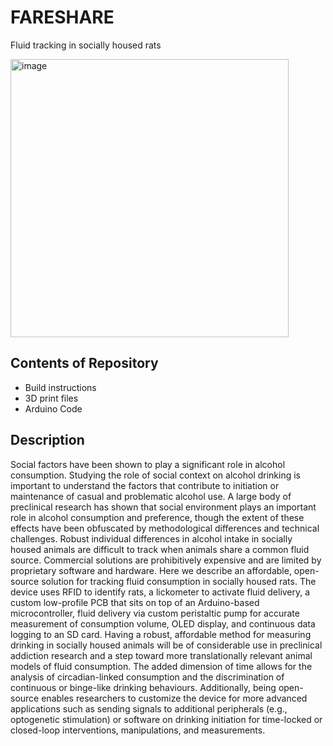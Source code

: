 # FARESHARE
Fluid tracking in socially housed rats

<img width="445" alt="image" src="https://github.com/jfrie/FARESHARE/assets/39315109/50779dd3-38c8-4740-87a5-7d580863d3a8">

## Contents of Repository
- Build instructions
- 3D print files
- Arduino Code

## Description
Social factors have been shown to play a significant role in alcohol consumption. Studying the role of social context on alcohol drinking is important to understand the factors that contribute to initiation or maintenance of casual and problematic alcohol use. A large body of preclinical research has shown that social environment plays an important role in alcohol consumption and preference, though the extent of these effects have been obfuscated by methodological differences and technical challenges. Robust individual differences in alcohol intake in socially housed animals are difficult to track when animals share a common fluid source. Commercial solutions are prohibitively expensive and are limited by proprietary software and hardware. Here we describe an affordable, open-source solution for tracking fluid consumption in socially housed rats. The device uses RFID to identify rats, a lickometer to activate fluid delivery, a custom low-profile PCB that sits on top of an Arduino-based microcontroller, fluid delivery via custom peristaltic pump for accurate measurement of consumption volume, OLED display, and continuous data logging to an SD card. Having a robust, affordable method for measuring drinking in socially housed animals will be of considerable use in preclinical addiction research and a step toward more translationally relevant animal models of fluid consumption. The added dimension of time allows for the analysis of circadian-linked consumption and the discrimination of continuous or binge-like drinking behaviours. Additionally, being open-source enables researchers to customize the device for more advanced applications such as sending signals to additional peripherals (e.g., optogenetic stimulation) or software on drinking initiation for time-locked or closed-loop interventions, manipulations, and measurements.
